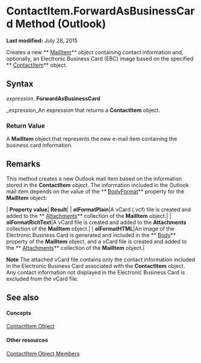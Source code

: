 
# ContactItem.ForwardAsBusinessCard Method (Outlook)

 **Last modified:** July 28, 2015

Creates a new  ** [MailItem](14197346-05d2-0250-fa4c-4a6b07daf25f.md)** object containing contact information and, optionally, an Electronic Business Card (EBC) image based on the specified ** [ContactItem](8e32093c-a678-f1fd-3f35-c2d8994d166f.md)** object.

## Syntax

 _expression_. **ForwardAsBusinessCard**

 _expression_An expression that returns a  **ContactItem** object.


### Return Value

A  **MailItem** object that represents the new e-mail item containing the business card information.


## Remarks

This method creates a new Outlook mail item based on the information stored in the  **ContactItem** object. The information included in the Outlook mail item depends on the value of the ** [BodyFormat](f635a0bc-20b7-206c-f558-a4ca2519670f.md)** property for the **MailItem** object:



| **Property value**| **Result**|
| **olFormatPlain**|A vCard (.vcf) file is created and added to the  ** [Attachments](4cc96a5f-a822-8ad5-6f61-e996bee8ba22.md)** collection of the **MailItem** object.|
| **olFormatRichText**|A vCard file is created and added to the  **Attachments** collection of the **MailItem** object.|
| **olFormatHTML**|An image of the Electronic Business Card is generated and included in the  ** [Body](578567b1-893b-db4e-dddb-f3c237952c03.md)** property of the **MailItem** object, and a vCard file is created and added to the ** [Attachments](4cc96a5f-a822-8ad5-6f61-e996bee8ba22.md)** collection of the **MailItem** object.|

 **Note**  The attached vCard file contains only the contact information included in the Electronic Business Card associated with the  **ContactItem** object. Any contact information not displayed in the Electronic Business Card is excluded from the vCard file.


## See also


#### Concepts


 [ContactItem Object](8e32093c-a678-f1fd-3f35-c2d8994d166f.md)
#### Other resources


 [ContactItem Object Members](a8b13369-4c87-02aa-e62a-1f3067e559fa.md)
